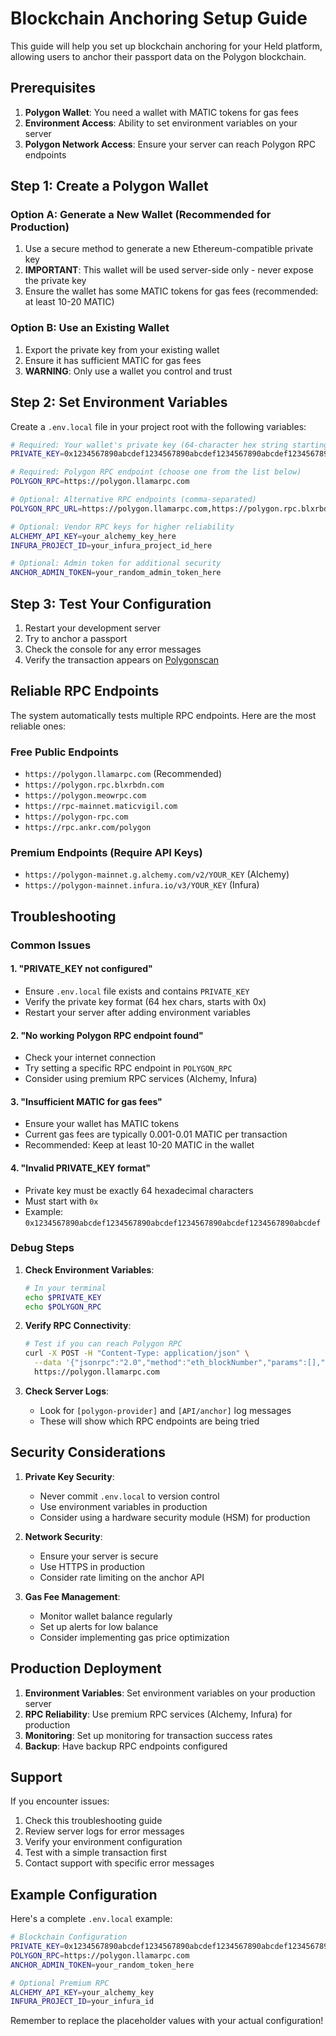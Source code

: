 # Blockchain Anchoring Setup Guide

This guide will help you set up blockchain anchoring for your Held platform, allowing users to anchor their passport data on the Polygon blockchain.

## Prerequisites

1. **Polygon Wallet**: You need a wallet with MATIC tokens for gas fees
2. **Environment Access**: Ability to set environment variables on your server
3. **Polygon Network Access**: Ensure your server can reach Polygon RPC endpoints

## Step 1: Create a Polygon Wallet

### Option A: Generate a New Wallet (Recommended for Production)

1. Use a secure method to generate a new Ethereum-compatible private key
2. **IMPORTANT**: This wallet will be used server-side only - never expose the private key
3. Ensure the wallet has some MATIC tokens for gas fees (recommended: at least 10-20 MATIC)

### Option B: Use an Existing Wallet

1. Export the private key from your existing wallet
2. Ensure it has sufficient MATIC for gas fees
3. **WARNING**: Only use a wallet you control and trust

## Step 2: Set Environment Variables

Create a `.env.local` file in your project root with the following variables:

```bash
# Required: Your wallet's private key (64-character hex string starting with 0x)
PRIVATE_KEY=0x1234567890abcdef1234567890abcdef1234567890abcdef1234567890abcdef

# Required: Polygon RPC endpoint (choose one from the list below)
POLYGON_RPC=https://polygon.llamarpc.com

# Optional: Alternative RPC endpoints (comma-separated)
POLYGON_RPC_URL=https://polygon.llamarpc.com,https://polygon.rpc.blxrbdn.com

# Optional: Vendor RPC keys for higher reliability
ALCHEMY_API_KEY=your_alchemy_key_here
INFURA_PROJECT_ID=your_infura_project_id_here

# Optional: Admin token for additional security
ANCHOR_ADMIN_TOKEN=your_random_admin_token_here
```

## Step 3: Test Your Configuration

1. Restart your development server
2. Try to anchor a passport
3. Check the console for any error messages
4. Verify the transaction appears on [Polygonscan](https://polygonscan.com)

## Reliable RPC Endpoints

The system automatically tests multiple RPC endpoints. Here are the most reliable ones:

### Free Public Endpoints
- `https://polygon.llamarpc.com` (Recommended)
- `https://polygon.rpc.blxrbdn.com`
- `https://polygon.meowrpc.com`
- `https://rpc-mainnet.maticvigil.com`
- `https://polygon-rpc.com`
- `https://rpc.ankr.com/polygon`

### Premium Endpoints (Require API Keys)
- `https://polygon-mainnet.g.alchemy.com/v2/YOUR_KEY` (Alchemy)
- `https://polygon-mainnet.infura.io/v3/YOUR_KEY` (Infura)

## Troubleshooting

### Common Issues

#### 1. "PRIVATE_KEY not configured"
- Ensure `.env.local` file exists and contains `PRIVATE_KEY`
- Verify the private key format (64 hex chars, starts with 0x)
- Restart your server after adding environment variables

#### 2. "No working Polygon RPC endpoint found"
- Check your internet connection
- Try setting a specific RPC endpoint in `POLYGON_RPC`
- Consider using premium RPC services (Alchemy, Infura)

#### 3. "Insufficient MATIC for gas fees"
- Ensure your wallet has MATIC tokens
- Current gas fees are typically 0.001-0.01 MATIC per transaction
- Recommended: Keep at least 10-20 MATIC in the wallet

#### 4. "Invalid PRIVATE_KEY format"
- Private key must be exactly 64 hexadecimal characters
- Must start with `0x`
- Example: `0x1234567890abcdef1234567890abcdef1234567890abcdef1234567890abcdef`

### Debug Steps

1. **Check Environment Variables**:
   ```bash
   # In your terminal
   echo $PRIVATE_KEY
   echo $POLYGON_RPC
   ```

2. **Verify RPC Connectivity**:
   ```bash
   # Test if you can reach Polygon RPC
   curl -X POST -H "Content-Type: application/json" \
     --data '{"jsonrpc":"2.0","method":"eth_blockNumber","params":[],"id":1}' \
     https://polygon.llamarpc.com
   ```

3. **Check Server Logs**:
   - Look for `[polygon-provider]` and `[API/anchor]` log messages
   - These will show which RPC endpoints are being tried

## Security Considerations

1. **Private Key Security**:
   - Never commit `.env.local` to version control
   - Use environment variables in production
   - Consider using a hardware security module (HSM) for production

2. **Network Security**:
   - Ensure your server is secure
   - Use HTTPS in production
   - Consider rate limiting on the anchor API

3. **Gas Fee Management**:
   - Monitor wallet balance regularly
   - Set up alerts for low balance
   - Consider implementing gas price optimization

## Production Deployment

1. **Environment Variables**: Set environment variables on your production server
2. **RPC Reliability**: Use premium RPC services (Alchemy, Infura) for production
3. **Monitoring**: Set up monitoring for transaction success rates
4. **Backup**: Have backup RPC endpoints configured

## Support

If you encounter issues:

1. Check this troubleshooting guide
2. Review server logs for error messages
3. Verify your environment configuration
4. Test with a simple transaction first
5. Contact support with specific error messages

## Example Configuration

Here's a complete `.env.local` example:

```bash
# Blockchain Configuration
PRIVATE_KEY=0x1234567890abcdef1234567890abcdef1234567890abcdef1234567890abcdef
POLYGON_RPC=https://polygon.llamarpc.com
ANCHOR_ADMIN_TOKEN=your_random_token_here

# Optional Premium RPC
ALCHEMY_API_KEY=your_alchemy_key
INFURA_PROJECT_ID=your_infura_id
```

Remember to replace the placeholder values with your actual configuration!








